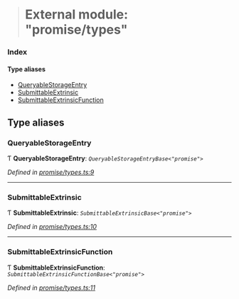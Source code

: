 > # External module: "promise/types"

### Index

#### Type aliases

* [QueryableStorageEntry](_promise_types_.md#queryablestorageentry)
* [SubmittableExtrinsic](_promise_types_.md#submittableextrinsic)
* [SubmittableExtrinsicFunction](_promise_types_.md#submittableextrinsicfunction)

## Type aliases

###  QueryableStorageEntry

Ƭ **QueryableStorageEntry**: *`QueryableStorageEntryBase<"promise">`*

*Defined in [promise/types.ts:9](https://github.com/polkadot-js/api/blob/2eee6cf/packages/api/src/promise/types.ts#L9)*

___

###  SubmittableExtrinsic

Ƭ **SubmittableExtrinsic**: *`SubmittableExtrinsicBase<"promise">`*

*Defined in [promise/types.ts:10](https://github.com/polkadot-js/api/blob/2eee6cf/packages/api/src/promise/types.ts#L10)*

___

###  SubmittableExtrinsicFunction

Ƭ **SubmittableExtrinsicFunction**: *`SubmittableExtrinsicFunctionBase<"promise">`*

*Defined in [promise/types.ts:11](https://github.com/polkadot-js/api/blob/2eee6cf/packages/api/src/promise/types.ts#L11)*